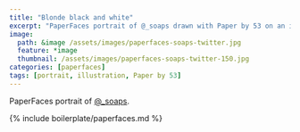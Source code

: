 ```yaml
---
title: "Blonde black and white"
excerpt: "PaperFaces portrait of @_soaps drawn with Paper by 53 on an iPad."
image: 
  path: &image /assets/images/paperfaces-soaps-twitter.jpg 
  feature: *image
  thumbnail: /assets/images/paperfaces-soaps-twitter-150.jpg
categories: [paperfaces]
tags: [portrait, illustration, Paper by 53]
---
```


PaperFaces portrait of [@_soaps](https://twitter.com/_soaps).

{% include boilerplate/paperfaces.md %}
